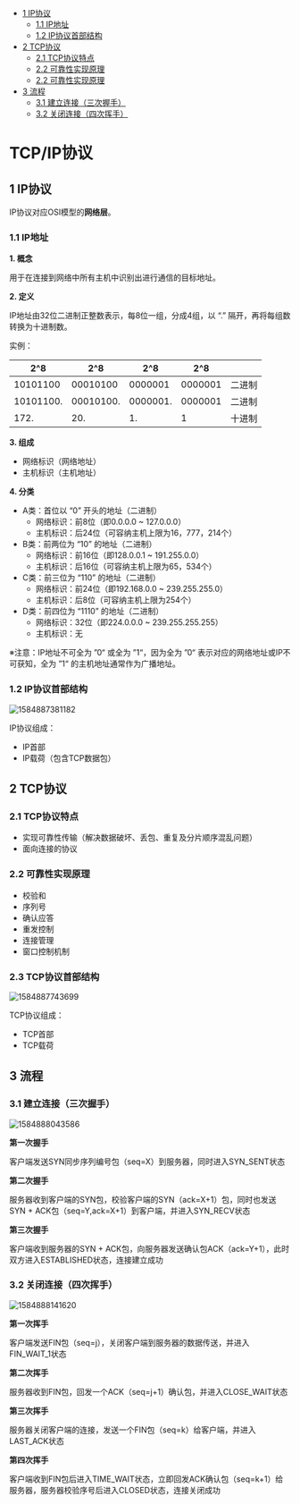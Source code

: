 - [1 IP协议](#1-IP协议)
  - [1.1 IP地址](#11-IP地址)
  - [1.2 IP协议首部结构](#12-IP协议首部结构)
- [2 TCP协议](#2-TCP协议)
  - [2.1 TCP协议特点](#21TCP协议特点)
  - [2.2 可靠性实现原理](#22-可靠性实现原理)
  - [2.2 可靠性实现原理](#22-可靠性实现原理)
- [3 流程](#3-流程)
  - [3.1 建立连接（三次握手）](#31-建立连接（三次握手）)
  - [3.2 关闭连接（四次挥手）](#32-关闭连接（四次挥手）)

# TCP/IP协议

## 1 IP协议

IP协议对应OSI模型的**网络层**。

### 1.1 IP地址

**1. 概念**

用于在连接到网络中所有主机中识别出进行通信的目标地址。

**2. 定义**

IP地址由32位二进制正整数表示，每8位一组，分成4组，以 “.” 隔开，再将每组数转换为十进制数。

实例：

| 2^8       | 2^8       | 2^8      | 2^8     |        |
| --------- | --------- | -------- | ------- | ------ |
| 10101100  | 00010100  | 0000001  | 0000001 | 二进制 |
| 10101100. | 00010100. | 0000001. | 0000001 | 二进制 |
| 172.      | 20.       | 1.       | 1       | 十进制 |

**3. 组成**

- 网络标识（网络地址）
- 主机标识（主机地址）

**4. 分类**

- A类：首位以 “0” 开头的地址（二进制）
  - 网络标识：前8位（即0.0.0.0 ~ 127.0.0.0）
  - 主机标识：后24位（可容纳主机上限为16，777，214个）
- B类：前两位为 “10” 的地址（二进制）
  - 网络标识：前16位（即128.0.0.1 ~ 191.255.0.0）
  - 主机标识：后16位（可容纳主机上限为65，534个）
- C类：前三位为 “110” 的地址（二进制）
  - 网络标识：前24位（即192.168.0.0 ~ 239.255.255.0）
  - 主机标识：后8位（可容纳主机上限为254个）
- D类：前四位为 “1110” 的地址（二进制）
  - 网络标识：32位（即224.0.0.0 ~ 239.255.255.255）
  - 主机标识：无

※注意：IP地址不可全为 ”0“ 或全为 ”1“，因为全为 ”0“ 表示对应的网络地址或IP不可获知，全为 ”1“ 的主机地址通常作为广播地址。

### 1.2 IP协议首部结构

![1584887381182](assets/1584887381182.png)

IP协议组成：

- IP首部
- IP载荷（包含TCP数据包）

## 2 TCP协议

### 2.1 TCP协议特点

- 实现可靠性传输（解决数据破坏、丢包、重复及分片顺序混乱问题）
- 面向连接的协议

### 2.2 可靠性实现原理

- 校验和
- 序列号
- 确认应答
- 重发控制
- 连接管理
- 窗口控制机制

### 2.3 TCP协议首部结构

![1584887743699](assets/1584887743699.png)

TCP协议组成：

- TCP首部
- TCP载荷

## 3 流程

### 3.1 建立连接（三次握手）

![1584888043586](assets/1584888043586.png)

**第一次握手**

客户端发送SYN同步序列编号包（seq=X）到服务器，同时进入SYN_SENT状态

**第二次握手**

服务器收到客户端的SYN包，校验客户端的SYN（ack=X+1）包，同时也发送SYN + ACK包（seq=Y,ack=X+1）到客户端，并进入SYN_RECV状态

**第三次握手**

客户端收到服务器的SYN + ACK包，向服务器发送确认包ACK（ack=Y+1），此时双方进入ESTABLISHED状态，连接建立成功

### 3.2 关闭连接（四次挥手）

![1584888141620](assets/1584888141620.png)

**第一次挥手**

客户端发送FIN包（seq=j），关闭客户端到服务器的数据传送，并进入FIN_WAIT_1状态

**第二次挥手**

服务器收到FIN包，回发一个ACK（seq=j+1）确认包，并进入CLOSE_WAIT状态

**第三次挥手**

服务器关闭客户端的连接，发送一个FIN包（seq=k）给客户端，并进入LAST_ACK状态

**第四次挥手**

客户端收到FIN包后进入TIME_WAIT状态，立即回发ACK确认包（seq=k+1）给服务器，服务器校验序号后进入CLOSED状态，连接关闭成功

